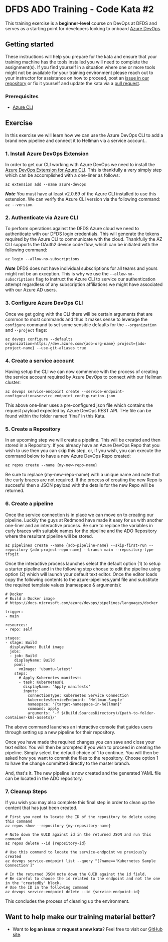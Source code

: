 DFDS ADO Training - Code Kata #2
======================================

This training exercise is a **beginner-level** course on DevOps at DFDS and serves as a starting point for developers looking to onboard [Azure DevOps](https://dev.azure.com/dfds).

## Getting started
These instructions will help you prepare for the kata and ensure that your training machine has the tools installed you will need to complete the assignment(s). If you find yourself in a situation where one or more tools might not be available for your training environment please reach out to your instructor for assistance on how to proceed, post an [issue in our repository](https://github.com/dfds/dojo/issues) or fix it yourself and update the kata via a [pull request](https://github.com/dfds/dojo/pulls).

### Prerequisites
* [Azure CLI](https://docs.microsoft.com/en-us/cli/azure/install-azure-cli)

## Exercise
In this exercise we will learn how we can use the Azure DevOps CLI to add a brand new pipeline and connect it to Hellman via a service account..

### 1. Install Azure DevOps Extension
In order to get our CLI working with Azure DevOps we need to install the [Azure DevOps Extension for Azure CLI](https://github.com/Azure/azure-devops-cli-extension). This is thankfully a very simply step which can be accomplished with a one-liner as follows:

```
az extension add --name azure-devops
```

***Note***
You must have at least v2.0.69 of the Azure CLI installed to use this extension. We can verify the Azure CLI version via the following command: `az --version`.

### 2. Authenticate via Azure CLI
To perform operations against the DFDS Azure cloud we need to authenticate with our DFDS login credentials.  This will generate the tokens required by the Azure CLI to communicate with the cloud. Thankfully the AZ CLI supports the OAuth2 device code flow, which can be initiated with the following command:

```
az login --allow-no-subscriptions
```

***Note***
DFDS does not have individual subscriptions for all teams and yours might not be an exception. This is why we use the `--allow-no-subscriptions` flag to instruct the Azure CLI to service our authentication attempt regardless of any subscription affiliations we might have associated with our Azure AD users.

### 3. Configure Azure DevOps CLI
Once we get going with the CLI there will be certain arguments that are common to most commands and thus it makes sense to leverage the `configure` command to set some sensible defaults for the `--organization` and `--project` flags:

```
az devops configure --defaults organization=https://dev.azure.com/{ado-org-name} project={ado-project-name} --use-git-aliases true
```

### 4. Create a service account
Having setup the CLI we can now commence with the process of creating the service account required by Azure DevOps to connect with our Hellman cluster:

```
az devops service-endpoint create --service-endpoint-configuration=service_endpoint_configuration.json
```

This above one-liner uses a pre-configured json file which contains the request payload expected by Azure DevOps REST API.  THe file can be found within the folder named 'final' in this Kata.

### 5. Create a Repository

In an upcoming step we will create a pipeline.  This will be created and then stored in a Repository.  If you already have an Azure DevOps Repo that you wish to use then you can skip this step, or, if you wish, you can execute the command below to have a new Azure DevOps Repo created:

```
az repos create --name {my-new-repo-name}
```

Be sure to replace {my-new-repo-name} with a unique name and note that the curly braces are not required.  If the process of creating the new Repo is succesful then a JSON payload with the details for the new Repo will be returned.

### 6. Create a pipeline
Once the service connection is in place we can move on to creating our pipeline. Luckily the guys at Redmond have made it easy for us with another one-liner and an interactive process.  Be sure to replace the variables in curly braces with suitable names for the pipeline and the ADO Repository where the resultant pipeline will be stored.

```
az pipelines create --name {ado-pipeline-name} --skip-first-run --repository {ado-project-repo-name} --branch main --repository-type tfsgit
```

Once the interactive process launches select the default option (1) to setup a starter pipeline and in the following step choose to edit the pipeline using option (2) which will launch your default text editor. Once the editor loads copy the following contents to the azure-pipelines.yaml file and substitute the required template values (namespace & arguments):

```
# Docker
# Build a Docker image
# https://docs.microsoft.com/azure/devops/pipelines/languages/docker

trigger:
- main

resources:
- repo: self

stages:
- stage: Build
  displayName: Build image
  jobs:
  - job: Build
    displayName: Build
    pool:
      vmImage: 'ubuntu-latest'
    steps:
      # Apply Kubernetes manifests
      - task: Kubernetes@1
        displayName: 'Apply manifests'
        inputs:
          connectionType: Kubernetes Service Connection
          kubernetesServiceEndpoint: 'Hellman-Sample'
          namespace: '{target-namespace-in-hellman}'
          command: apply
          arguments: '-f $(Build.SourcesDirectory)/{path-to-folder-container-k8s-assets}/'
```

The above command launches an interactive console that guides users through setting up a new pipeline for their repository.

Once you have made the required changes you can save and close your text editor.  You will then be prompted if you wish to proceed in creating the pipeline.  Simply select the default choice of 1 to continue.  You will then be asked how you want to commit the files to the repository.  Choose option 1 to have the change committed directly to the master branch.

And, that's it.  The new pipeline is now created and the generated YAML file can be located in the ADO repository.

### 7. Cleanup Steps

If you wish you may also complete this final step in order to clean up the content that has just been created.

```
# First you need to locate the ID of the repository to delete using this command
az repos show --repository {my-repository-name}

# Note down the GUID against id in the returned JSON and run this command
az repos delete --id {repository-id}

# Use this command to locate the service-endpoint we previously created
az devops service-endpoint list --query "[?name=='Kubernetes Sample Connection']"

# In the returned JSON note down the GUID against the id field.
# Be careful to choose the id related to the endpoint and not the one in the 'createdBy' block.
# Use the ID in the following command
az devops service-endpoint delete --id {service-endpoint-id}
```

This concludes the process of cleaning up the environment.

## Want to help make our training material better?
 * Want to **log an issue** or **request a new kata**? Feel free to visit our [GitHub site](https://github.com/dfds/dojo/issues).
